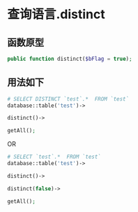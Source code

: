 # 查询语言.distinct

## 函数原型

``` php
public function distinct($bFlag = true);
```

## 用法如下

``` php
# SELECT DISTINCT `test`.*  FROM `test`
database::table('test')->

distinct()->

getAll();
```

OR

``` php
# SELECT `test`.*  FROM `test`
database::table('test')->

distinct()->

distinct(false)->

getAll();
```
